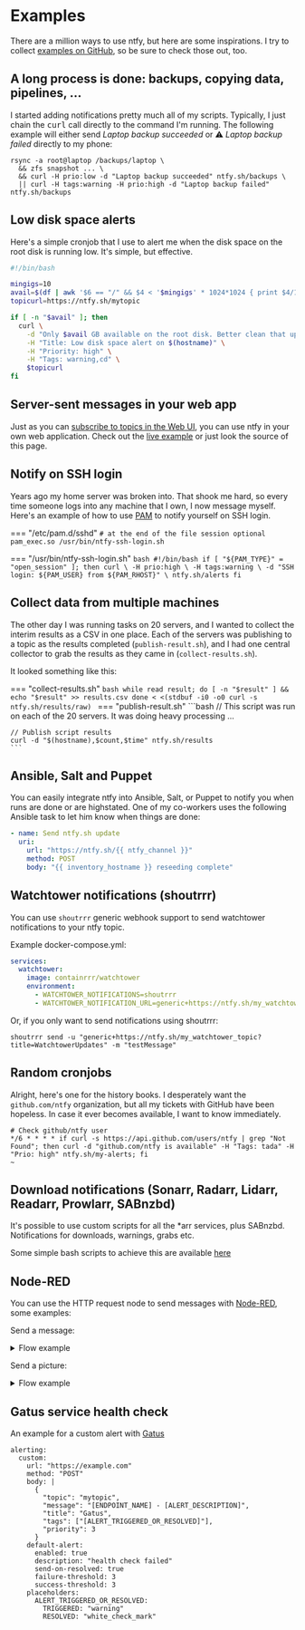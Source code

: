 # Examples

There are a million ways to use ntfy, but here are some inspirations. I try to collect
<a href="https://github.com/binwiederhier/ntfy/tree/main/examples">examples on GitHub</a>, so be sure to check
those out, too.

## A long process is done: backups, copying data, pipelines, ...
I started adding notifications pretty much all of my scripts. Typically, I just chain the <tt>curl</tt> call
directly to the command I'm running. The following example will either send <i>Laptop backup succeeded</i>
or ⚠️ <i>Laptop backup failed</i> directly to my phone:

```
rsync -a root@laptop /backups/laptop \
  && zfs snapshot ... \
  && curl -H prio:low -d "Laptop backup succeeded" ntfy.sh/backups \
  || curl -H tags:warning -H prio:high -d "Laptop backup failed" ntfy.sh/backups
```

## Low disk space alerts
Here's a simple cronjob that I use to alert me when the disk space on the root disk is running low. It's simple, but 
effective. 

``` bash 
#!/bin/bash

mingigs=10
avail=$(df | awk '$6 == "/" && $4 < '$mingigs' * 1024*1024 { print $4/1024/1024 }')
topicurl=https://ntfy.sh/mytopic

if [ -n "$avail" ]; then
  curl \
    -d "Only $avail GB available on the root disk. Better clean that up." \
    -H "Title: Low disk space alert on $(hostname)" \
    -H "Priority: high" \
    -H "Tags: warning,cd" \
    $topicurl
fi
```

## Server-sent messages in your web app
Just as you can [subscribe to topics in the Web UI](subscribe/web.md), you can use ntfy in your own
web application. Check out the <a href="/example.html">live example</a> or just look the source of this page.

## Notify on SSH login
Years ago my home server was broken into. That shook me hard, so every time someone logs into any machine that I
own, I now message myself. Here's an example of how to use <a href="https://en.wikipedia.org/wiki/Linux_PAM">PAM</a>
to notify yourself on SSH login.

=== "/etc/pam.d/sshd"
    ```
    # at the end of the file
    session optional pam_exec.so /usr/bin/ntfy-ssh-login.sh
    ```

=== "/usr/bin/ntfy-ssh-login.sh"
    ```bash
    #!/bin/bash
    if [ "${PAM_TYPE}" = "open_session" ]; then
      curl \
        -H prio:high \
        -H tags:warning \
        -d "SSH login: ${PAM_USER} from ${PAM_RHOST}" \
        ntfy.sh/alerts
    fi
    ```

## Collect data from multiple machines
The other day I was running tasks on 20 servers, and I wanted to collect the interim results
as a CSV in one place. Each of the servers was publishing to a topic as the results completed (`publish-result.sh`), 
and I had one central collector to grab the results as they came in (`collect-results.sh`).

It looked something like this:

=== "collect-results.sh"
    ```bash
    while read result; do
      [ -n "$result" ] && echo "$result" >> results.csv
    done < <(stdbuf -i0 -o0 curl -s ntfy.sh/results/raw)
    ```
=== "publish-result.sh" 
    ```bash
    // This script was run on each of the 20 servers. It was doing heavy processing ...
    
    // Publish script results
    curl -d "$(hostname),$count,$time" ntfy.sh/results
    ```

## Ansible, Salt and Puppet
You can easily integrate ntfy into Ansible, Salt, or Puppet to notify you when runs are done or are highstated.
One of my co-workers uses the following Ansible task to let him know when things are done:

```yml
- name: Send ntfy.sh update
  uri:
    url: "https://ntfy.sh/{{ ntfy_channel }}"
    method: POST
    body: "{{ inventory_hostname }} reseeding complete"
```

## Watchtower notifications (shoutrrr)
You can use `shoutrrr` generic webhook support to send watchtower notifications to your ntfy topic.

Example docker-compose.yml:
```yml
services:
  watchtower:
    image: containrrr/watchtower
    environment:
      - WATCHTOWER_NOTIFICATIONS=shoutrrr
      - WATCHTOWER_NOTIFICATION_URL=generic+https://ntfy.sh/my_watchtower_topic?title=WatchtowerUpdates
```

Or, if you only want to send notifications using shoutrrr:
```
shoutrrr send -u "generic+https://ntfy.sh/my_watchtower_topic?title=WatchtowerUpdates" -m "testMessage"
```

## Random cronjobs
Alright, here's one for the history books. I desperately want the `github.com/ntfy` organization, but all my tickets with
GitHub have been hopeless. In case it ever becomes available, I want to know immediately.

``` cron
# Check github/ntfy user
*/6 * * * * if curl -s https://api.github.com/users/ntfy | grep "Not Found"; then curl -d "github.com/ntfy is available" -H "Tags: tada" -H "Prio: high" ntfy.sh/my-alerts; fi
~           
```

## Download notifications (Sonarr, Radarr, Lidarr, Readarr, Prowlarr, SABnzbd)

It's possible to use custom scripts for all the *arr services, plus SABnzbd. Notifications for downloads, warnings, grabs etc.

Some simple bash scripts to achieve this are available <a href="https://github.com/nickexyz/ntfy-shellscripts">here</a>

## Node-RED

You can use the HTTP request node to send messages with <a href="https://nodered.org">Node-RED</a>, some examples:

Send a message:
<details>
  <summary>Flow example</summary>

  ```
[{"id":"8f09d37dd5773f88","type":"http request","z":"ff3ad4e1.d3415","name":"ntfy","method":"POST","ret":"txt", "paytoqs":"ignore","url":"https://example.com/topic","tls":"","persist":false,"proxy":"","authType":"","senderr":false,"credentials":{},"x":1410,"y":740,"wires":[[]]},{"id":"2603f296b25fe351","type":"function","z":"ff3ad4e1.d3415","name":"data","func":"msg.payload = \"Something happened\";\nmsg.headers = {};\nmsg.headers['tags'] = 'house';\nmsg.headers['X-Title'] = 'Home Assistant';\n\nreturn msg;","outputs":1,"noerr":0,"initialize":"","finalize":"","libs":[],"x":1290,"y":740,"wires":[["8f09d37dd5773f88"]]},{"id":"d2351ed0720a239f","type":"inject","z":"ff3ad4e1.d3415","name":"Manual start","props":[{"p":"payload"},{"p":"topic","vt":"str"}],"repeat":"","crontab":"","once":false,"onceDelay":"20","topic":"","payload":"","payloadType":"date","x":1150,"y":740,"wires":[["2603f296b25fe351"]]}]
  ```
</details>

Send a picture:
<details>
  <summary>Flow example</summary>

  ```
[{"id":"726d0d75d6c0f70e","type":"http request","z":"ff3ad4e1.d3415","name":"Download jpeg","method":"GET","ret":"bin","paytoqs":"ignore","url":"https://www.google.com/images/branding/googlelogo/1x/googlelogo_color_272x92dp.png","tls":"","persist":false,"proxy":"","authType":"","senderr":false,"credentials":{},"x":1320,"y":780,"wires":[["730dbbc9dbf1ed8a"]]},{"id":"730dbbc9dbf1ed8a","type":"function","z":"ff3ad4e1.d3415","name":"data","func":"msg.payload = msg.payload;\nmsg.headers = {};\nmsg.headers['tags'] = 'house';\nmsg.headers['X-Title'] = 'Home Assistant - Picture';\n\nreturn msg;","outputs":1,"noerr":0,"initialize":"","finalize":"","libs":[],"x":1470,"y":780,"wires":[["592f424b37f76f5c"]]},{"id":"592f424b37f76f5c","type":"http request","z":"ff3ad4e1.d3415","name":"ntfy","method":"PUT","ret":"bin","paytoqs":"ignore","url":"https://example.com/topic","tls":"","persist":false,"proxy":"","authType":"","senderr":false,"x":1590,"y":780,"wires":[[]]},{"id":"8aa06dda3c902f6a","type":"inject","z":"ff3ad4e1.d3415","name":"Manual start","props":[{"p":"payload"},{"p":"topic","vt":"str"}],"repeat":"","crontab":"","once":false,"onceDelay":"20","topic":"","payload":"","payloadType":"date","x":1150,"y":780,"wires":[["726d0d75d6c0f70e"]]}]
  ```
</details>

## Gatus service health check

An example for a custom alert with <a href="https://github.com/TwiN/gatus">Gatus</a>
```
alerting:
  custom:
    url: "https://example.com"
    method: "POST"
    body: |
      {
        "topic": "mytopic",
        "message": "[ENDPOINT_NAME] - [ALERT_DESCRIPTION]",
        "title": "Gatus",
        "tags": ["[ALERT_TRIGGERED_OR_RESOLVED]"],
        "priority": 3
      }
    default-alert:
      enabled: true
      description: "health check failed"
      send-on-resolved: true
      failure-threshold: 3
      success-threshold: 3
    placeholders:
      ALERT_TRIGGERED_OR_RESOLVED:
        TRIGGERED: "warning"
        RESOLVED: "white_check_mark"
```
